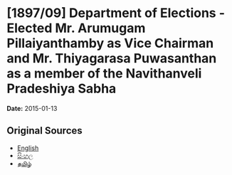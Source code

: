 # [1897/09] Department of Elections - Elected Mr. Arumugam Pillaiyanthamby as Vice Chairman and Mr. Thiyagarasa Puwasanthan as a member of the Navithanveli Pradeshiya Sabha

**Date:** 2015-01-13

## Original Sources

- [English](https://documents.gov.lk/view/extra-gazettes/2015/1/1897-09_E.pdf)
- [සිංහල](https://documents.gov.lk/view/extra-gazettes/2015/1/1897-09_S.pdf)
- [தமிழ்](https://documents.gov.lk/view/extra-gazettes/2015/1/1897-09_T.pdf)
